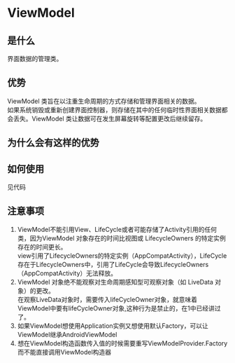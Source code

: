 # ViewModel
## 是什么
界面数据的管理类。
## 优势
ViewModel 类旨在以注重生命周期的方式存储和管理界面相关的数据。  
如果系统销毁或重新创建界面控制器，则存储在其中的任何临时性界面相关数据都会丢失。ViewModel 类让数据可在发生屏幕旋转等配置更改后继续留存。
## 为什么会有这样的优势

## 如何使用
见代码
## 注意事项
1. ViewModel不能引用View、LifeCycle或者可能存储了Activity引用的任何类，因为ViewModel 对象存在的时间比视图或 LifecycleOwners 的特定实例存在的时间更长。  
view引用了LifecycleOwners的特定实例（AppCompatActivity），LifeCycle存在于LifecycleOwners中，引用了LifeCycle会导致LifecycleOwners（AppCompatActivity）无法释放。
2. ViewModel 对象绝不能观察对生命周期感知型可观察对象（如 LiveData 对象）的更改。  
在观察LiveData对象时，需要传入lifeCycleOwner对象，就意味着ViewModel中要有lifeCycleOwner对象,这种行为是禁止的，在1中已经讲过了。
3. 如果ViewModel想使用Application实例又想使用默认Factory，可以让ViewModel继承AndroidViewModel
4. 想在ViewModel构造函数传入值的时候需要重写ViewModelProvider.Factory而不能直接调用ViewModel构造器
